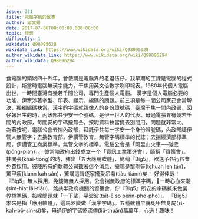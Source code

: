 ```yaml
---
issue: 231
title: 電腦字碼的故事
author: 邱文錫
date: 2017-07-06T00:00:00.000+08:00
topic: 懷想
difficulty: 1
wikidata: Q98095628
wikidata_link: https://www.wikidata.org/wiki/Q98095628
author_wikidata_link: https://www.wikidata.org/wiki/Q98096294
author_wikidata: Q98096294
---
```

食電腦的頭路四十外年，會使講是電腦界的老退伍仔。我早期的工課是電腦的程式設計，斯當時電腦無漢字能力，干焦用英文佮數字咧印報表。1980年代個人電腦出世，一時間臺灣有幾若千間公司，專門生產個人電腦。
漢字是個人電腦必要的功能，伊牽涉著字型、印表、顯示、編碼的問題。前三項是每一間公司家己會當解決，獨獨編碼袂當。漢字的字碼就親像人的身份證號碼，臺灣干焦一間內政部，囡仔報出生的時，內政部共伊安一个號碼，是伊一世人的代表。毋過電腦界有幾若千間的內政部，每間安的字碼攏無仝，按呢資料袂當提去別間用，問題就非常大。
為著按呢，電腦公會去揣內政部，拜託伊共每一字安一个身份證號碼，內政部講伊管人無管字；去揣教育部，伊講管教育，無管字碼標準的代誌；去揣經濟部標準局，伊講管工商業標準，無管文字的標準。電腦公會是「阿里山火車──碰壁(pōng-piah)」。
彼當陣政府出錢成立一个「資訊工業策進會」，簡稱「資策會」。拄開張(khai-tiong)的時，捒出「五大應用軟體」，簡稱『Big5』，欲送予各行各業免費採用。彼陣所有的軟體公司聽著這个消息，攏嘛是掣咧等(tshuah leh tán)，驚甲瘦(kiann kah sán)，驚講這聲逐家攏愛吊鼎(tiàu-tiánn)矣！
好得佳哉！『Big5』無人採用，免錢嘛無人採用。公會揣無政府的標準字碼，𪜶一時心血來潮(sim-hiat lâi-tiâu)，煞共半政府機關的資策會，佇『Big5』所安的字碼掠來做業界標準碼，按呢問題就「一下挲，平波波(tsı̍t-ē so pênn-pho-pho)」。
『Big5』本來是指「應用軟體」，這馬煞變做「漢字字碼」。五種軟體早就死甲無身屍(sí-kah-bô-sin-si)矣，毋過伊的字碼煞流傳(liû-thuân)萬萬年，心適！趣味！